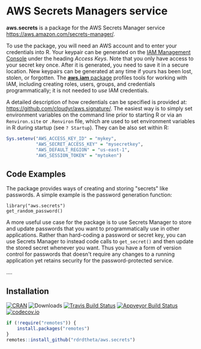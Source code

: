 # AWS Secrets Managers service

**aws.secrets** is a package for the AWS Secrets Manager service <https://aws.amazon.com/secrets-manager/>.

To use the package, you will need an AWS account and to enter your credentials into R. Your keypair can be generated on the [IAM Management Console](https://aws.amazon.com/) under the heading *Access Keys*. Note that you only have access to your secret key once. After it is generated, you need to save it in a secure location. New keypairs can be generated at any time if yours has been lost, stolen, or forgotten. The [**aws.iam** package](https://github.com/cloudyr/aws.iam) profiles tools for working with IAM, including creating roles, users, groups, and credentials programmatically; it is not needed to *use* IAM credentials.

A detailed description of how credentials can be specified is provided at: https://github.com/cloudyr/aws.signature/. The easiest way is to simply set environment variables on the command line prior to starting R or via an `Renviron.site` or `.Renviron` file, which are used to set environment variables in R during startup (see `? Startup`). They can be also set within R:

```R
Sys.setenv("AWS_ACCESS_KEY_ID" = "mykey",
           "AWS_SECRET_ACCESS_KEY" = "mysecretkey",
           "AWS_DEFAULT_REGION" = "us-east-1",
           "AWS_SESSION_TOKEN" = "mytoken")
```


## Code Examples

The package provides ways of creating and storing "secrets" like passwords. A simple example is the password generation function:

```{r}
library("aws.secrets")
get_random_password()
```

A more useful use case for the package is to use Secrets Manager to store and update passwords that you want to programmatically use in other applications. Rather than hard-coding a password or secret key, you can use Secrets Manager to instead code calls to `get_secret()` and then update the stored secret whenever you want. Thus you have a form of version control for passwords that doesn't require any changes to a running application yet retains security for the password-protected service.

....

## Installation

[![CRAN](https://www.r-pkg.org/badges/version/aws.secrets)](https://cran.r-project.org/package=aws.secrets)
![Downloads](https://cranlogs.r-pkg.org/badges/aws.secrets)
[![Travis Build Status](https://travis-ci.org/cloudyr/aws.secrets.png?branch=master)](https://travis-ci.org/cloudyr/aws.secrets)
[![Appveyor Build Status](https://ci.appveyor.com/api/projects/status/PROJECTNUMBER?svg=true)](https://ci.appveyor.com/project/cloudyr/aws.secrets)
[![codecov.io](https://codecov.io/github/cloudyr/aws.secrets/coverage.svg?branch=master)](https://codecov.io/github/cloudyr/aws.secrets?branch=master)

```R
if (!require("remotes")) {
    install.packages("remotes")
}
remotes::install_github("rdrdtheta/aws.secrets")
```
